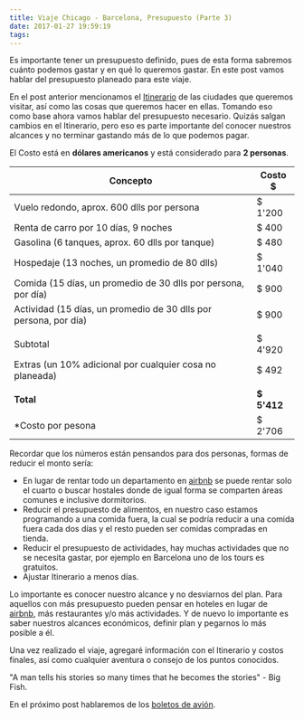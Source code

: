 ```yaml
---
title: Viaje Chicago - Barcelona, Presupuesto (Parte 3)
date: 2017-01-27 19:59:19
tags:
---
```

Es importante tener un presupuesto definido, pues de esta forma sabremos cuánto podemos gastar y en qué lo queremos gastar. En este post vamos hablar del presupuesto planeado para este viaje.
<!-- more -->

En el post anterior mencionamos el [Itinerario](/Viaje-Chicago-Barcelona-Itinerario-Parte-2/) de las ciudades que queremos visitar, así como las cosas que queremos hacer en ellas. Tomando eso como base ahora vamos hablar del presupuesto necesario. Quizás salgan cambios en el Itinerario, pero eso es parte importante del conocer nuestros alcances y no terminar gastando más de lo que podemos pagar.

El Costo está en **dólares americanos** y está considerado para **2 personas**.

| Concepto   | Costo $ |
|---|---|
| Vuelo redondo, aprox. 600 dlls por persona | $ 1'200 |
| Renta de carro por 10 días, 9 noches			|	$ 400 |
| Gasolina (6 tanques, aprox. 60 dlls por tanque)				| $ 480 |
| Hospedaje (13 noches, un promedio de 80 dlls)				| $ 1'040 |
| Comida (15 días, un promedio de 30 dlls por persona, por día)	|	$ 900 |
| Actividad (15 días, un promedio de 30 dlls por persona, por día)	|	$ 900 |
| | |
| Subtotal | $ 4'920 |
| Extras (un 10% adicional por cualquier cosa no planeada) | $ 492 |
| | |
| **Total** |	**$ 5'412** |
| *Costo por pesona |	$ 2'706 |

Recordar que los números están pensandos para dos personas, formas de reducir el monto sería:
- En lugar de rentar todo un departamento en [airbnb](www.airbnb.com/c/jgarcia1933) se puede rentar solo el cuarto o buscar hostales donde de igual forma se comparten áreas comunes e inclusive dormitorios.
- Reducir el presupuesto de alimentos, en nuestro caso estamos programando a una comida fuera, la cual se podría reducir a una comida fuera cada dos días y el resto pueden ser comidas compradas en tienda.
- Reducir el presupuesto de actividades, hay muchas actividades que no se necesita gastar, por ejemplo en Barcelona uno de los tours es gratuitos.
- Ajustar Itinerario a menos días.

Lo importante es conocer nuestro alcance y no desviarnos del plan. Para aquellos con más presupuesto pueden pensar en hoteles en lugar de [airbnb](www.airbnb.com/c/jgarcia1933), más restaurantes y/o más actividades. Y de nuevo lo importante es saber nuestros alcances económicos, definir plan y pegarnos lo más posible a él.

Una vez realizado el viaje, agregaré información con el Itinerario y costos finales, así como cualquier aventura o consejo de los puntos conocidos.

"A man tells his stories so many times that he becomes the stories" - Big Fish.

En el próximo post hablaremos de los [boletos de avión](/Viaje-Chicago-Barcelona-Boletos-Avion-Parte-4/).
